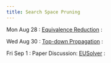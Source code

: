 ```yaml
---
title: Search Space Pruning
---
```


Mon Aug 28
: [Equivalence Reduction](../lectures/lecture04-equivalence-reduction.pdf)
  : []()

Wed Aug 30
: [Top-down Propagation](../lectures/lecture05-tdp.pdf)
  : []()

Fri Sep 1
: Paper Discussion: [EUSolver](https://www.cis.upenn.edu/~alur/Tacas17.pdf)
  : []()
